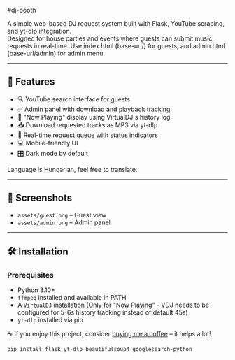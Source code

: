 #dj-booth

A simple web-based DJ request system built with Flask, YouTube scraping, and yt-dlp integration.  
Designed for house parties and events where guests can submit music requests in real-time.
Use index.html (base-url/) for guests, and admin.html (base-url/admin) for admin menu. 

---

## 🚀 Features

- 🔍 YouTube search interface for guests
- ✅ Admin panel with download and playback tracking
- 🎵 "Now Playing" display using VirtualDJ's history log
- 📥 Download requested tracks as MP3 via yt-dlp
- 🔁 Real-time request queue with status indicators
- 💻 Mobile-friendly UI
- 🎛️ Dark mode by default

Language is Hungarian, feel free to translate.

---

## 📸 Screenshots

- `assets/guest.png` – Guest view
- `assets/admin.png` – Admin panel

---

## 🛠️ Installation

### Prerequisites

- Python 3.10+
- `ffmpeg` installed and available in PATH
- A `VirtualDJ` installation (Only for "Now Playing" - VDJ needs to be configured for 5-6s history tracking instead of default 45s) 
- `yt-dlp` installed via pip

☕ If you enjoy this project, consider [buying me a coffee](https://ko-fi.com/pradar123) – it helps a lot!

```bash
pip install flask yt-dlp beautifulsoup4 googlesearch-python


